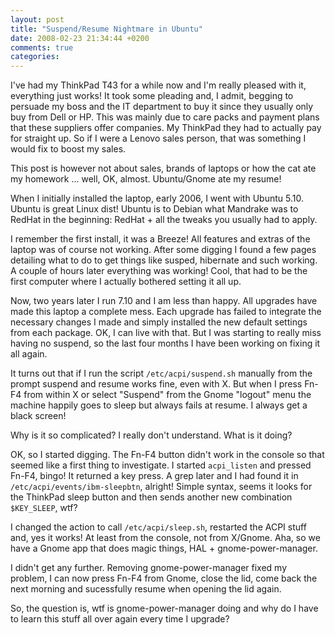 ```yaml
---
layout: post
title: "Suspend/Resume Nightmare in Ubuntu"
date: 2008-02-23 21:34:44 +0200
comments: true
categories: 
---
```


I've had my ThinkPad T43 for a while now and I'm really pleased with it,
everything just works!  It took some pleading and, I admit, begging to
persuade my boss and the IT department to buy it since they usually only
buy from Dell or HP.  This was mainly due to care packs and payment plans
that these suppliers offer companies.  My ThinkPad they had to actually
pay for straight up.  So if I were a Lenovo sales person, that was
something I would fix to boost my sales.

This post is however not about sales, brands of laptops or how the cat
ate my homework ... well, OK, almost.  Ubuntu/Gnome ate my resume!

When I initially installed the laptop, early 2006, I went with
Ubuntu 5.10.  Ubuntu is great Linux dist!  Ubuntu is to Debian what
Mandrake was to RedHat in the beginning: RedHat + all the tweaks you
usually had to apply.

I remember the first install, it was a Breeze!  All features and extras
of the laptop was of course not working.  After some digging I found a
few pages detailing what to do to get things like susped, hibernate and
such working.  A couple of hours later everything was working!  Cool,
that had to be the first computer where I actually bothered setting it
all up.

Now, two years later I run 7.10 and I am less than happy.  All upgrades
have made this laptop a complete mess.  Each upgrade has failed to
integrate the necessary changes I made and simply installed the new
default settings from each package.  OK, I can live with that.  But I was
starting to really miss having no suspend, so the last four months I
have been working on fixing it all again.

It turns out that if I run the script `/etc/acpi/suspend.sh` manually
from the prompt suspend and resume works fine, even with X.  But when I
press Fn-F4 from within X or select "Suspend" from the Gnome "logout"
menu the machine happily goes to sleep but always fails at resume.  I
always get a black screen!

Why is it so complicated?  I really don't understand.  What is it doing?

OK, so I started digging.  The Fn-F4 button didn't work in the console
so that seemed like a first thing to investigate.  I started
`acpi_listen` and pressed Fn-F4, bingo!  It returned a key press.  A
grep later and I had found it in `/etc/acpi/events/ibm-sleepbtn`,
alright!  Simple syntax, seems it looks for the ThinkPad sleep button
and then sends another new combination `$KEY_SLEEP`, wtf?

I changed the action to call `/etc/acpi/sleep.sh`, restarted the ACPI
stuff and, yes it works!  At least from the console, not from X/Gnome.
Aha, so we have a Gnome app that does magic things, HAL +
gnome-power-manager.

I didn't get any further.  Removing gnome-power-manager fixed my
problem, I can now press Fn-F4 from Gnome, close the lid, come back the
next morning and sucessfully resume when opening the lid again.

So, the question is, wtf is gnome-power-manager doing and why do I have
to learn this stuff all over again every time I upgrade?
